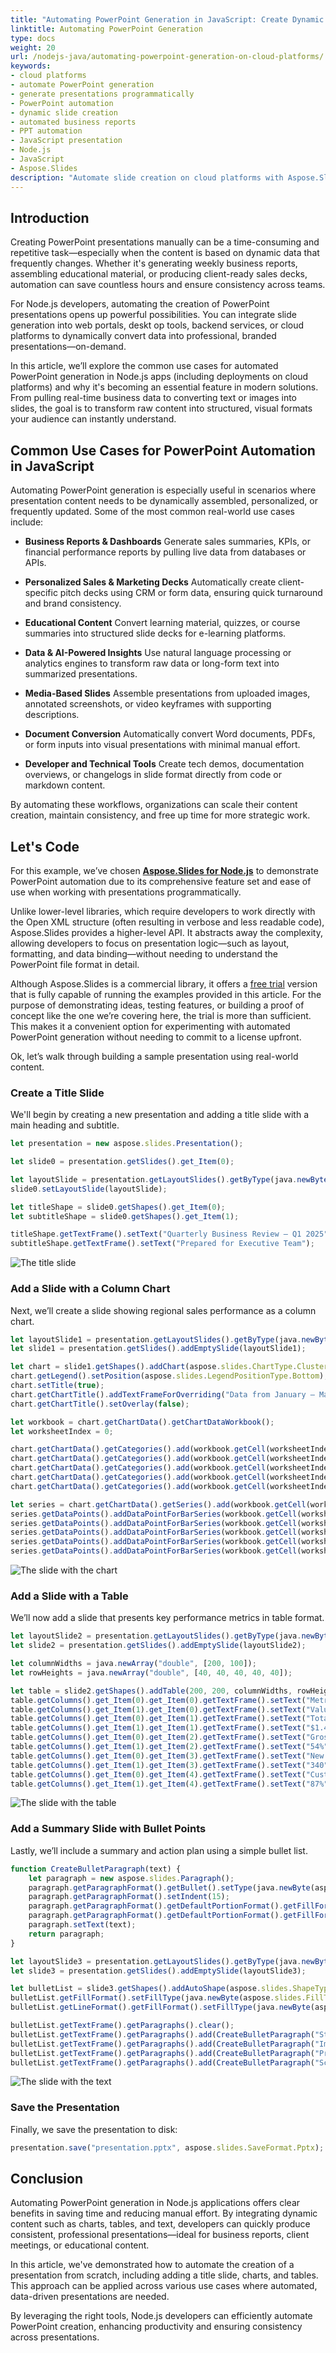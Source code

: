 ```yaml
---
title: "Automating PowerPoint Generation in JavaScript: Create Dynamic Presentations Easily"
linktitle: Automating PowerPoint Generation
type: docs
weight: 20
url: /nodejs-java/automating-powerpoint-generation-on-cloud-platforms/
keywords:
- cloud platforms
- automate PowerPoint generation
- generate presentations programmatically
- PowerPoint automation
- dynamic slide creation
- automated business reports
- PPT automation
- JavaScript presentation
- Node.js
- JavaScript
- Aspose.Slides
description: "Automate slide creation on cloud platforms with Aspose.Slides for Node.js—generate, edit, and convert PowerPoint and OpenDocument files fast and reliably."
---
```


## **Introduction**

Creating PowerPoint presentations manually can be a time-consuming and repetitive task—especially when the content is based on dynamic data that frequently changes. Whether it's generating weekly business reports, assembling educational material, or producing client-ready sales decks, automation can save countless hours and ensure consistency across teams.

For Node.js developers, automating the creation of PowerPoint presentations opens up powerful possibilities. You can integrate slide generation into web portals, deskt op tools, backend services, or cloud platforms to dynamically convert data into professional, branded presentations—on-demand.

In this article, we’ll explore the common use cases for automated PowerPoint generation in Node.js apps (including deployments on cloud platforms) and why it's becoming an essential feature in modern solutions. From pulling real-time business data to converting text or images into slides, the goal is to transform raw content into structured, visual formats your audience can instantly understand.

## **Common Use Cases for PowerPoint Automation in JavaScript**

Automating PowerPoint generation is especially useful in scenarios where presentation content needs to be dynamically assembled, personalized, or frequently updated. Some of the most common real-world use cases include:

- **Business Reports & Dashboards**
  Generate sales summaries, KPIs, or financial performance reports by pulling live data from databases or APIs.

- **Personalized Sales & Marketing Decks**
  Automatically create client-specific pitch decks using CRM or form data, ensuring quick turnaround and brand consistency.

- **Educational Content**
  Convert learning material, quizzes, or course summaries into structured slide decks for e-learning platforms.

- **Data & AI-Powered Insights**
  Use natural language processing or analytics engines to transform raw data or long-form text into summarized presentations.

- **Media-Based Slides**
  Assemble presentations from uploaded images, annotated screenshots, or video keyframes with supporting descriptions.

- **Document Conversion**
  Automatically convert Word documents, PDFs, or form inputs into visual presentations with minimal manual effort.

- **Developer and Technical Tools**
  Create tech demos, documentation overviews, or changelogs in slide format directly from code or markdown content.

By automating these workflows, organizations can scale their content creation, maintain consistency, and free up time for more strategic work.

## **Let's Code**

For this example, we’ve chosen **[Aspose.Slides for Node.js](https://products.aspose.com/slides/nodejs-java/)** to demonstrate PowerPoint automation due to its comprehensive feature set and ease of use when working with presentations programmatically.

Unlike lower-level libraries, which require developers to work directly with the Open XML structure (often resulting in verbose and less readable code), Aspose.Slides provides a higher-level API. It abstracts away the complexity, allowing developers to focus on presentation logic—such as layout, formatting, and data binding—without needing to understand the PowerPoint file format in detail.

Although Aspose.Slides is a commercial library, it offers a [free trial](https://releases.aspose.com/slides/nodejs-java/) version that is fully capable of running the examples provided in this article. For the purpose of demonstrating ideas, testing features, or building a proof of concept like the one we’re covering here, the trial is more than sufficient. This makes it a convenient option for experimenting with automated PowerPoint generation without needing to commit to a license upfront.

Ok, let’s walk through building a sample presentation using real-world content.

### **Create a Title Slide**

We'll begin by creating a new presentation and adding a title slide with a main heading and subtitle.

```js
let presentation = new aspose.slides.Presentation();

let slide0 = presentation.getSlides().get_Item(0);

let layoutSlide = presentation.getLayoutSlides().getByType(java.newByte(aspose.slides.SlideLayoutType.Title));
slide0.setLayoutSlide(layoutSlide);

let titleShape = slide0.getShapes().get_Item(0);
let subtitleShape = slide0.getShapes().get_Item(1);

titleShape.getTextFrame().setText("Quarterly Business Review – Q1 2025");
subtitleShape.getTextFrame().setText("Prepared for Executive Team");
```

![The title slide](slide_0.png)

### **Add a Slide with a Column Chart**

Next, we’ll create a slide showing regional sales performance as a column chart.

```js
let layoutSlide1 = presentation.getLayoutSlides().getByType(java.newByte(aspose.slides.SlideLayoutType.Blank));
let slide1 = presentation.getSlides().addEmptySlide(layoutSlide1);

let chart = slide1.getShapes().addChart(aspose.slides.ChartType.ClusteredColumn, 100, 100, 500, 350, false);
chart.getLegend().setPosition(aspose.slides.LegendPositionType.Bottom);
chart.setTitle(true);
chart.getChartTitle().addTextFrameForOverriding("Data from January – March 2025");
chart.getChartTitle().setOverlay(false);

let workbook = chart.getChartData().getChartDataWorkbook();
let worksheetIndex = 0;

chart.getChartData().getCategories().add(workbook.getCell(worksheetIndex, 1, 0, "North America"));
chart.getChartData().getCategories().add(workbook.getCell(worksheetIndex, 2, 0, "Europe"));
chart.getChartData().getCategories().add(workbook.getCell(worksheetIndex, 3, 0, "Asia Pacific"));
chart.getChartData().getCategories().add(workbook.getCell(worksheetIndex, 4, 0, "Latin America"));
chart.getChartData().getCategories().add(workbook.getCell(worksheetIndex, 5, 0, "Middle East"));

let series = chart.getChartData().getSeries().add(workbook.getCell(worksheetIndex, 0, 1, "Sales ($K)"), chart.getType());
series.getDataPoints().addDataPointForBarSeries(workbook.getCell(worksheetIndex, 1, 1, 480));
series.getDataPoints().addDataPointForBarSeries(workbook.getCell(worksheetIndex, 2, 1, 365));
series.getDataPoints().addDataPointForBarSeries(workbook.getCell(worksheetIndex, 3, 1, 290));
series.getDataPoints().addDataPointForBarSeries(workbook.getCell(worksheetIndex, 4, 1, 150));
series.getDataPoints().addDataPointForBarSeries(workbook.getCell(worksheetIndex, 5, 1, 120));
```

![The slide with the chart](slide_1.png)

### **Add a Slide with a Table**

We’ll now add a slide that presents key performance metrics in table format.

```js
let layoutSlide2 = presentation.getLayoutSlides().getByType(java.newByte(aspose.slides.SlideLayoutType.Blank));
let slide2 = presentation.getSlides().addEmptySlide(layoutSlide2);

let columnWidths = java.newArray("double", [200, 100]);
let rowHeights = java.newArray("double", [40, 40, 40, 40, 40]);

let table = slide2.getShapes().addTable(200, 200, columnWidths, rowHeights);
table.getColumns().get_Item(0).get_Item(0).getTextFrame().setText("Metric");
table.getColumns().get_Item(1).get_Item(0).getTextFrame().setText("Value");
table.getColumns().get_Item(0).get_Item(1).getTextFrame().setText("Total Revenue");
table.getColumns().get_Item(1).get_Item(1).getTextFrame().setText("$1.4M");
table.getColumns().get_Item(0).get_Item(2).getTextFrame().setText("Gross Margin");
table.getColumns().get_Item(1).get_Item(2).getTextFrame().setText("54%");
table.getColumns().get_Item(0).get_Item(3).getTextFrame().setText("New Customers");
table.getColumns().get_Item(1).get_Item(3).getTextFrame().setText("340");
table.getColumns().get_Item(0).get_Item(4).getTextFrame().setText("Customer Retention");
table.getColumns().get_Item(1).get_Item(4).getTextFrame().setText("87%");
```

![The slide with the table](slide_2.png)

### **Add a Summary Slide with Bullet Points**

Lastly, we’ll include a summary and action plan using a simple bullet list.

```js
function CreateBulletParagraph(text) {
    let paragraph = new aspose.slides.Paragraph();
    paragraph.getParagraphFormat().getBullet().setType(java.newByte(aspose.slides.BulletType.Symbol));
    paragraph.getParagraphFormat().setIndent(15);
    paragraph.getParagraphFormat().getDefaultPortionFormat().getFillFormat().setFillType(java.newByte(aspose.slides.FillType.Solid));
    paragraph.getParagraphFormat().getDefaultPortionFormat().getFillFormat().getSolidFillColor().setColor(java.getStaticFieldValue("java.awt.Color", "BLACK"));
    paragraph.setText(text);
    return paragraph;
}

let layoutSlide3 = presentation.getLayoutSlides().getByType(java.newByte(aspose.slides.SlideLayoutType.Blank));
let slide3 = presentation.getSlides().addEmptySlide(layoutSlide3);

let bulletList = slide3.getShapes().addAutoShape(aspose.slides.ShapeType.Rectangle, 100, 50, 600, 200);
bulletList.getFillFormat().setFillType(java.newByte(aspose.slides.FillType.NoFill));
bulletList.getLineFormat().getFillFormat().setFillType(java.newByte(aspose.slides.FillType.NoFill));

bulletList.getTextFrame().getParagraphs().clear();
bulletList.getTextFrame().getParagraphs().add(CreateBulletParagraph("Strong performance in North America; growth opportunity in Asia Pacific"));
bulletList.getTextFrame().getParagraphs().add(CreateBulletParagraph("Improve marketing outreach in underperforming regions"));
bulletList.getTextFrame().getParagraphs().add(CreateBulletParagraph("Prepare new campaign strategy for Q2"));
bulletList.getTextFrame().getParagraphs().add(CreateBulletParagraph("Schedule follow-up review in early July"));
```

![The slide with the text](slide_3.png)

### **Save the Presentation**

Finally, we save the presentation to disk:

```js
presentation.save("presentation.pptx", aspose.slides.SaveFormat.Pptx);
```

## **Conclusion**

Automating PowerPoint generation in Node.js applications offers clear benefits in saving time and reducing manual effort. By integrating dynamic content such as charts, tables, and text, developers can quickly produce consistent, professional presentations—ideal for business reports, client meetings, or educational content.

In this article, we've demonstrated how to automate the creation of a presentation from scratch, including adding a title slide, charts, and tables. This approach can be applied across various use cases where automated, data-driven presentations are needed.

By leveraging the right tools, Node.js developers can efficiently automate PowerPoint creation, enhancing productivity and ensuring consistency across presentations.

